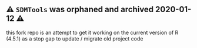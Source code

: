⚠️ `SDMTools` was orphaned and archived 2020-01-12 ⚠️
-----------------------------------------------------

this fork repo is an attempt to get it working on the current version of R (4.5.1) as a stop gap to update / migrate old project code
